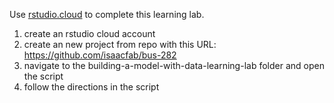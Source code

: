 Use [rstudio.cloud](https://rstudio.cloud/) to complete this learning lab.

1. create an rstudio cloud account
2. create an new project from repo with this URL: https://github.com/isaacfab/bus-282
3. navigate to the building-a-model-with-data-learning-lab folder and open the script
4. follow the directions in the script
